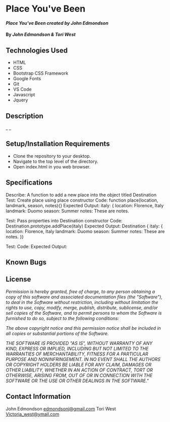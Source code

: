 # Place You've Been

#### _Place You've Been created by John Edmondson_

#### By _**John Edmondson & Tori West**_

## Technologies Used

- HTML
- CSS
- Bootstrap CSS Framework
- Google Fonts
- Git
- VS Code
- Javascript
- Jquery

## Description

\_ \_

## Setup/Installation Requirements

- Clone the repository to your desktop.
- Navigate to the top level of the directory.
- Open index.html in you web browser.

## Specifications

Describe: A function to add a new place into the object titled Destination
Test: Create place using place constructor
Code: function place(location, landmark, season, notes){}
Expected Output: 
italy: {
  location: Florence, Italy
  landmark: Duomo
  season: Summer
  notes: These are notes.


Test: Pass properties into Destination constructor
Code: Destination.prototype.addPlace(italy)
Expected Output: 
Destination {
italy: {
  location: Florence, Italy
  landmark: Duomo
  season: Summer
  notes: These are notes.
}}

Test: 
Code: 
Expected Output:

## Known Bugs

## License

_Permission is hereby granted, free of charge, to any person obtaining a copy of this software and associated documentation files (the "Software"), to deal in the Software without restriction, including without limitation the rights to use, copy, modify, merge, publish, distribute, sublicense, and/or sell copies of the Software, and to permit persons to whom the Software is furnished to do so, subject to the following conditions:_

_The above copyright notice and this permission notice shall be included in all copies or substantial portions of the Software._

_THE SOFTWARE IS PROVIDED "AS IS", WITHOUT WARRANTY OF ANY KIND, EXPRESS OR IMPLIED, INCLUDING BUT NOT LIMITED TO THE WARRANTIES OF MERCHANTABILITY, FITNESS FOR A PARTICULAR PURPOSE AND NONINFRINGEMENT. IN NO EVENT SHALL THE AUTHORS OR COPYRIGHT HOLDERS BE LIABLE FOR ANY CLAIM, DAMAGES OR OTHER LIABILITY, WHETHER IN AN ACTION OF CONTRACT, TORT OR OTHERWISE, ARISING FROM, OUT OF OR IN CONNECTION WITH THE SOFTWARE OR THE USE OR OTHER DEALINGS IN THE SOFTWARE."_

## Contact Information

John Edmondson edmondsonj@gmail.com
Tori West Victoria_west@ymail.com
